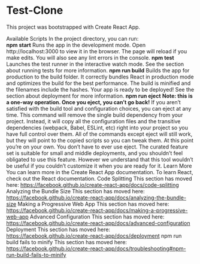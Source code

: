 # Test-Clone
This project was bootstrapped with Create React App.

Available Scripts
In the project directory, you can run:  
**npm start** Runs the app in the development mode. Open http://localhost:3000 to view it in the browser.
The page will reload if you make edits. You will also see any lint errors in the console.
**npm test** Launches the test runner in the interactive watch mode. See the section about running tests for more information. 
**npm run build** Builds the app for production to the build folder. It correctly bundles React in production mode and optimizes the build for the best performance.  The build is minified and the filenames include the hashes. Your app is ready to be deployed!  See the section about deployment for more information. 
**npm run eject**
**Note: this is a one-way operation. Once you eject, you can’t go back!** 
If you aren’t satisfied with the build tool and configuration choices, you can eject at any time. This command will remove the single build dependency from your project.  Instead, it will copy all the configuration files and the transitive dependencies (webpack, Babel, ESLint, etc) right into your project so you have full control over them. All of the commands except eject will still work, but they will point to the copied scripts so you can tweak them. At this point you’re on your own. 
You don’t have to ever use eject. The curated feature set is suitable for small and middle deployments, and you shouldn’t feel obligated to use this feature. However we understand that this tool wouldn’t be useful if you couldn’t customize it when you are ready for it.  Learn More You can learn more in the Create React App documentation.  To learn React, check out the React documentation.  Code Splitting This section has moved here: https://facebook.github.io/create-react-app/docs/code-splitting  Analyzing the Bundle Size This section has moved here: https://facebook.github.io/create-react-app/docs/analyzing-the-bundle-size  Making a Progressive Web App This section has moved here: https://facebook.github.io/create-react-app/docs/making-a-progressive-web-app  Advanced Configuration This section has moved here: https://facebook.github.io/create-react-app/docs/advanced-configuration  Deployment This section has moved here: https://facebook.github.io/create-react-app/docs/deployment  npm run build fails to minify This section has moved here: https://facebook.github.io/create-react-app/docs/troubleshooting#npm-run-build-fails-to-minify
